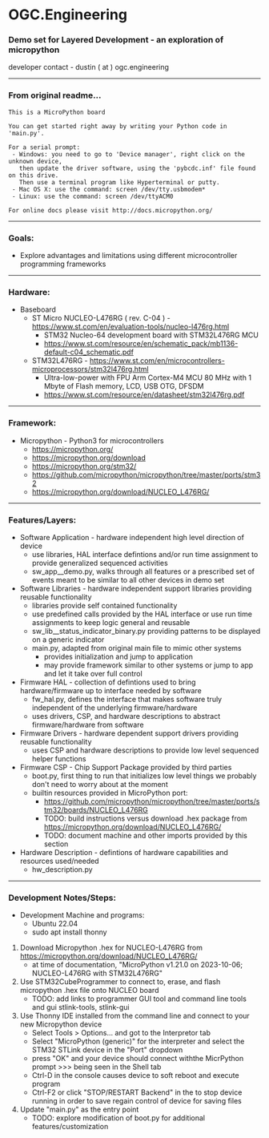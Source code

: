 # OGC.Engineering
### Demo set for Layered Development - an exploration of micropython
developer contact - dustin ( at ) ogc.engineering

---

### From original readme...
```
This is a MicroPython board

You can get started right away by writing your Python code in 'main.py'.

For a serial prompt:
 - Windows: you need to go to 'Device manager', right click on the unknown device,
   then update the driver software, using the 'pybcdc.inf' file found on this drive.
   Then use a terminal program like Hyperterminal or putty.
 - Mac OS X: use the command: screen /dev/tty.usbmodem*
 - Linux: use the command: screen /dev/ttyACM0

For online docs please visit http://docs.micropython.org/
```
---

### Goals:
* Explore advantages and limitations using different microcontroller programming frameworks

---

### Hardware:
* Baseboard
    - ST Micro NUCLEO-L476RG ( rev. C-04 ) - https://www.st.com/en/evaluation-tools/nucleo-l476rg.html
        * STM32 Nucleo-64 development board with STM32L476RG MCU
        * https://www.st.com/resource/en/schematic_pack/mb1136-default-c04_schematic.pdf
    - STM32L476RG - https://www.st.com/en/microcontrollers-microprocessors/stm32l476rg.html
        * Ultra-low-power with FPU Arm Cortex-M4 MCU 80 MHz with 1 Mbyte of Flash memory, LCD, USB OTG, DFSDM
        * https://www.st.com/resource/en/datasheet/stm32l476rg.pdf
---

### Framework:
* Micropython - Python3 for microcontrollers
    - https://micropython.org/
    - https://micropython.org/download
    - https://micropython.org/stm32/
    - https://github.com/micropython/micropython/tree/master/ports/stm32
    - https://micropython.org/download/NUCLEO_L476RG/

---

### Features/Layers:
* Software Application - hardware independent high level direction of device
    - use libraries, HAL interface defintions and/or run time assignment to provide generalized sequenced activities
    - sw_app__demo.py, walks through all features or a prescribed set of events meant to be similar to all other devices in demo set
* Software Libraries - hardware independent support libraries providing reusable functionality
    - libraries provide self contained functionality
    - use predefined calls provided by the HAL interface or use run time assignments to keep logic general and reusable
    - sw_lib__status_indicator_binary.py providing patterns to be displayed on a generic indicator
    - main.py, adapted from original main file to mimic other systems
        * provides initialization and jump to application
        * may provide framework similar to other systems or jump to app and let it take over full control
* Firmware HAL - collection of defintions used to bring hardware/firmware up to interface needed by software
    - fw_hal.py, defines the interface that makes software truly independent of the underlying firmware/hardware
    - uses drivers, CSP, and hardware descriptions to abstract firmware/hardware from software
* Firmware Drivers - hardware dependent support drivers providing reusable functionality
    - uses CSP and hardware descriptions to provide low level sequenced helper functions
* Firmware CSP - Chip Support Package provided by third parties 
    - boot.py, first thing to run that initializes low level things we probably don't need to worry about at the moment
    - builtin resources provided in MicroPython port:
        * https://github.com/micropython/micropython/tree/master/ports/stm32/boards/NUCLEO_L476RG
        * TODO: build instructions versus download .hex package from https://micropython.org/download/NUCLEO_L476RG/
        * TODO: document machine and other imports provided by this section
* Hardware Description - defintions of hardware capabilities and resources used/needed
    - hw_description.py
---

### Development Notes/Steps:
* Development Machine and programs:
    - Ubuntu 22.04
    - sudo apt install thonny
1. Download Micropython .hex for NUCLEO-L476RG from https://micropython.org/download/NUCLEO_L476RG/
    * at time of documentation, "MicroPython v1.21.0 on 2023-10-06; NUCLEO-L476RG with STM32L476RG"
2. Use STM32CubeProgrammer to connect to, erase, and flash micropython .hex file onto NUCLEO board
    * TODO: add links to programmer GUI tool and command line tools and gui stlink-tools, stlink-gui
3. Use Thonny IDE installed from the command line and connect to your new Micropython device
    * Select Tools > Options... and got to the Interpretor tab
    * Select "MicroPython (generic)" for the interpreter and select the STM32 STLink device in the "Port" dropdown
    * press "OK" and your device should connect withthe MicrPython prompt >>> being seen in the Shell tab
    * Ctrl-D in the console causes device to soft reboot and execute program
    * Ctrl-F2 or click "STOP/RESTART Backend" in the to stop device running in order to save regain control of device for saving files
4. Update "main.py" as the entry point
    * TODO: explore modification of boot.py for additional features/customization